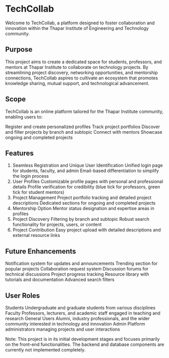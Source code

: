 # TechCollab

Welcome to TechCollab, a platform designed to foster collaboration and innovation within the Thapar Institute of Engineering and Technology community.

## Purpose
This project aims to create a dedicated space for students, professors, and mentors at Thapar Institute to collaborate on technology projects. By streamlining project discovery, networking opportunities, and mentorship connections, TechCollab aspires to cultivate an ecosystem that promotes knowledge sharing, mutual support, and technological advancement.

## Scope
TechCollab is an online platform tailored for the Thapar Institute community, enabling users to:

Register and create personalized profiles
Track project portfolios
Discover and filter projects by branch and subtopic
Connect with mentors
Showcase ongoing and completed projects

## Features
1. Seamless Registration and Unique User Identification
Unified login page for students, faculty, and admin
Email-based differentiation to simplify the login process
2. User Profiles
Customizable profile pages with personal and professional details
Profile verification for credibility (blue tick for professors, green tick for student mentors)
3. Project Management
Project portfolio tracking and detailed project descriptions
Dedicated sections for ongoing and completed projects
4. Mentorship Option
Mentor status designation and expertise areas in profiles
5. Project Discovery
Filtering by branch and subtopic
Robust search functionality for projects, users, or content
6. Project Contribution
Easy project upload with detailed descriptions and external resource links

## Future Enhancements
Notification system for updates and announcements
Trending section for popular projects
Collaboration request system
Discussion forums for technical discussions
Project progress tracking
Resource library with tutorials and documentation
Advanced search filters

## User Roles
Students
Undergraduate and graduate students from various disciplines
Faculty
Professors, lecturers, and academic staff engaged in teaching and research
General Users
Alumni, industry professionals, and the wider community interested in technology and innovation
Admin
Platform administrators managing projects and user interactions

Note: This project is in its initial development stages and focuses primarily on the front-end functionalities. The backend and database components are currently not implemented completely. 
